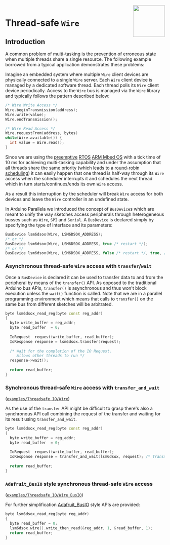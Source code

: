 <img src="https://content.arduino.cc/website/Arduino_logo_teal.svg" height="100" align="right"/>

Thread-safe `Wire`
=================
## Introduction
A common problem of multi-tasking is the prevention of erroneous state when multiple threads share a single resource. The following example borrowed from a typical application demonstrates these problems:

Imagine an embedded system where multiple `Wire` client devices are physically connected to a single `Wire` server. Each `Wire` client device is managed by a dedicated software thread. Each thread polls its `Wire` client device periodically. Access to the `Wire` bus is managed via the `Wire` library and typically follows the pattern described below:
```C++
/* Wire Write Access */
Wire.beginTransmission(address);
Wire.write(value);
Wire.endTransmission();

/* Wire Read Access */
Wire.requestFrom(address, bytes)
while(Wire.available()) {
  int value = Wire.read();
}
```
Since we are using the [preemptive](https://os.mbed.com/docs/mbed-os/v6.11/program-setup/concepts.html#threads) [RTOS](https://en.wikipedia.org/wiki/Real-time_operating_system) [ARM Mbed OS](https://os.mbed.com/mbed-os/) with a tick time of 10 ms for achieving multi-tasking capability and under the assumption that all threads share the same priority (which leads to a [round-robin scheduling](https://en.wikipedia.org/wiki/Round-robin_scheduling)) it can easily happen that one thread is half-way through its `Wire` access when the scheduler interrupts it and schedules the next thread which in turn starts/continues/ends its own `Wire` access.

As a result this interruption by the scheduler will break `Wire` access for both devices and leave the `Wire` controller in an undefined state. 

In Arduino Parallela we introduced the concept of `BusDevice`s which are meant to unify the way sketches access peripherals through heterogeneous busses such as `Wire`, `SPI` and `Serial`. A `BusDevice` is declared simply by specifying the type of interface and its parameters: 
```C++
BusDevice lsm6dsox(Wire, LSM6DSOX_ADDRESS);
/* or */
BusDevice lsm6dsox(Wire, LSM6DSOX_ADDRESS, true /* restart */);
/* or */
BusDevice lsm6dsox(Wire, LSM6DSOX_ADDRESS, false /* restart */, true, /* stop */);
```

### Asynchronous thread-safe `Wire` access with `transfer`/`wait` 
Once a `BusDevice` is declared it can be used to transfer data to and from the peripheral by means of the `transfer()` API. As opposed to the traditional Arduino bus APIs, `transfer()` is asynchronous and thus won't block execution unless the `wait()` function is called.
Note that we are in a parallel programming environment which means that calls to `transfer()` on the same bus from different sketches will be arbitrated.

```C++
byte lsm6dsox_read_reg(byte const reg_addr)
{
  byte write_buffer = reg_addr;
  byte read_buffer  = 0;
  
  IoRequest  request(write_buffer, read_buffer);
  IoResponse response = lsm6dsox.transfer(request);
  
  /* Wait for the completion of the IO Request. 
     Allows other threads to run */
  response->wait();
 
  return read_buffer;
}
```

### Synchronous thread-safe `Wire` access with `transfer_and_wait` 
([`examples/Threadsafe_IO/Wire`](../examples/Threadsafe_IO/Wire))

As the use of the `transfer` API might be difficult to grasp there's also a synchronous API call combining the request of the transfer and waiting for its result using `transfer_and_wait`. 
```C++
byte lsm6dsox_read_reg(byte const reg_addr)
{
  byte write_buffer = reg_addr;
  byte read_buffer  = 0;
  
  IoRequest  request(write_buffer, read_buffer);
  IoResponse response = transfer_and_wait(lsm6dsox, request); /* Transmit IO request for execution and wait for completion of request. */
  
  return read_buffer;
}
```

### `Adafruit_BusIO` style **synchronous** thread-safe `Wire` access
([`examples/Threadsafe_IO/Wire_BusIO`](../examples/Threadsafe_IO/Wire_BusIO))

For further simplification [Adafruit_BusIO](https://github.com/adafruit/Adafruit_BusIO) style APIs are provided:

```C++
byte lsm6dsox_read_reg(byte reg_addr)
{
  byte read_buffer = 0;
  lsm6dsox.wire().write_then_read(&reg_addr, 1, &read_buffer, 1);
  return read_buffer;
}
```
